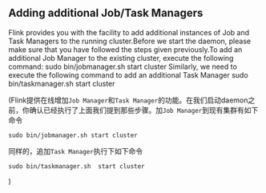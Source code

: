 Adding additional Job/Task Managers
---
Flink provides you with the facility to add additional instances of Job and Task Managers to the running cluster.Before we start the daemon, please make sure that you have followed the steps given previously.To add an additional Job Manager to the existing cluster, execute the following command: sudo bin/jobmanager.sh start cluster Similarly, we need to execute the following command to add an additional Task Manager sudo bin/taskmanager.sh start cluster

(Flink提供在线增加`Job Manager`和`Task Manager`的功能。在我们启动daemon之前，你确认已经执行了上面我们提到那些步骤。加`Job Manager`到现有集群有如下命令
```
sudo bin/jobmanager.sh start cluster 
```
同样的，追加`Task Manager`执行下如下命令
```
sudo bin/taskmanager.sh  start cluster
```
)

